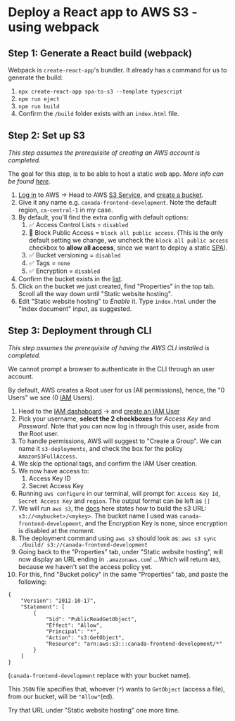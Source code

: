 # Deploy a React app to AWS S3 - using webpack

## Step 1: Generate a React build (webpack)
Webpack is `create-react-app`'s bundler. It already has a command for us to generate the build:
1. `npx create-react-app spa-to-s3 --template typescript`
2. `npm run eject`
3. `npm run build` 
4.  Confirm the `/build` folder exists with an `index.html` file.

## Step 2: Set up S3
_This step assumes the prerequisite of creating an AWS account is completed._

The goal for this step, is to be able to host a static web app.
_More info can be found [here](https://docs.aws.amazon.com/AmazonS3/latest/userguide/WebsiteHosting.html)_. 
1. [Log in](https://signin.aws.amazon.com/signin) to AWS -> Head to AWS [S3 Service](https://s3.console.aws.amazon.com/s3/get-started), and [create a bucket](https://s3.console.aws.amazon.com/s3/bucket/create). 
2. Give it any name e.g. `canada-frontend-development`. Note the default region, `ca-central-1` in my case.
3. By default, you'll find the extra config with default options:
   1. ✅ Access Control Lists = `disabled`
   2. 📝 Block Public Access = `block all public access`. (This is the only default setting we change, we uncheck the `block all public access` checkbox to __allow all access__, since we want to deploy a static [SPA](https://developer.mozilla.org/en-US/docs/Glossary/SPA)).
   3. ✅ Bucket versioning = `disabled`
   4. ✅ Tags = `none`
   5. ✅ Encryption = `disabled`
4. Confirm the bucket exists in the [list](https://s3.console.aws.amazon.com/s3/buckets). 
5. Click on the bucket we just created, find "Properties" in the top tab. Scroll all the way down until "Static website hosting".
6. Edit "Static website hosting" to _Enable_ it. Type `index.html` under the "Index document" input, as suggested.

## Step 3: Deployment through CLI
_This step assumes the prerequisite of having the AWS CLI installed is completed._

We cannot prompt a browser to authenticate in the CLI through an user account.

By default, AWS creates a Root user for us (All permissions), hence, the "0 Users" we see (0 [IAM](https://www.redhat.com/en/topics/security/what-identity-and-access-management-iam) Users).

1. Head to the [IAM dashaboard](https://us-east-1.console.aws.amazon.com/iamv2/home) -> and [create an IAM User](https://us-east-1.console.aws.amazon.com/iam/home#/users$new)
2. Pick your username, __select the 2 checkboxes__ for _Access Key_ and _Password_. Note that you can now log in through this user, aside from the Root user.
3. To handle permissions, AWS will suggest to "Create a Group". We can name it `s3-deployments`, and check the box for the policy `AmazonS3FullAccess`.
4. We skip the optional tags, and confirm the IAM User creation. 
5. We now have access to:
   1. Access Key ID
   2. Secret Access Key
6. Running `aws configure` in our terminal, will prompt for: `Access Key Id`, `Secret Access Key` and `region`. The output format can be left as `[]`
7. We will run `aws s3`, the [docs](https://docs.aws.amazon.com/cli/latest/reference/s3/) here states how to build the s3 URL: `s3://<mybucket>/<mykey>`.  The bucket name I used was `canada-frontend-development`, and the Encryption Key is none, since encryption is disabled at the moment.
8. The deployment command using `aws s3` should look as: `aws s3 sync ./build/ s3://canada-frontend-development`
9. Going back to the "Properties" tab, under "Static website hosting", will now display an URL ending in `.amazonaws.com`! ...Which will return `403`, because we haven't set the access policy yet.
10. For this, find "Bucket policy" in the same "Properties" tab, and paste the following:
```
{
    "Version": "2012-10-17",
    "Statement": [
        {
            "Sid": "PublicReadGetObject",
            "Effect": "Allow",
            "Principal": "*",
            "Action": "s3:GetObject",
            "Resource": "arn:aws:s3:::canada-frontend-development/*"
        }
    ]
}
```
(`canada-frontend-development` replace with your bucket name).

This `JSON` file specifies that, whoever (`*`) wants to `GetObject` (access a file), from our bucket, will be `"Allow"`(ed).

Try that URL under "Static website hosting" one more time.